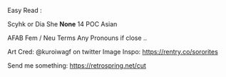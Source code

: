 Easy Read : 

Scyhk or Dia
She **None**
14 POC Asian


AFAB Fem / Neu Terms 
Any Pronouns if close .. 

Art Cred: @kuroiwagf on twitter
Image Inspo: https://rentry.co/sororites 

Send me something: https://retrospring.net/cut